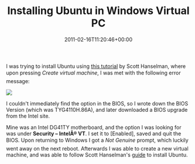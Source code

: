 ﻿---
title: Installing Ubuntu in Windows Virtual PC
date: 2011-02-16T11:20:46+00:00
---
I was trying to install Ubuntu using [this tutorial](http://www.hanselman.com/blog/InstallingUbuntu104LTSOnWindowsVirtualPCOnWindows7.aspx) by Scott Hanselman, where upon pressing *Create virtual machine*, I was met with the following error message:

![](http://i1.wp.com/hmemcpy.com/wp-content/uploads/2011/02/Untitled.png)

I couldn't immediately find the option in the BIOS, so I wrote down the BIOS Version (which was TYG4110H.86A), and later downloaded a BIOS upgrade from the Intel site.

Mine was an Intel DG41TY motherboard, and the option I was looking for was under **Security &ndash; IntelÂ® VT**. I set it to [Enabled], saved and quit the BIOS. Upon returning to Windows I got a *Not Genuine* prompt, which luckily went away on the next reboot. Afterwards I was able to create a new virtual machine, and was able to follow Scott Hanselman's <a href="http://www.hanselman.com/blog/InstallingUbuntu104LTSOnWindowsVirtualPCOnWindows7.aspx" target="_blank">guide</a> to install Ubuntu.
